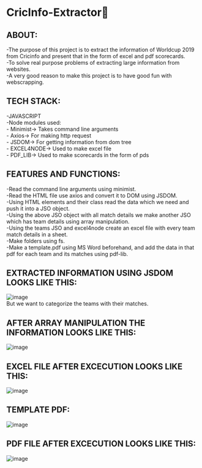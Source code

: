 # CricInfo-Extractor🏏 

## ABOUT:
-The purpose of this project is to extract the information of Worldcup 2019 from Cricinfo
 and present that in the form of excel and pdf scorecards. <br>
-To solve real purpose problems of extracting large information from websites. <br>
-A very good reason to make this project is to have good fun with webscrapping. <br>


## TECH STACK:
-JAVASCRIPT <br>
-Node modules used: <br>
    -  Minimist-> Takes command line arguments <br>
    -  Axios-> For making http request <br>
    -  JSDOM-> For getting information from dom tree <br>
    -  EXCEL4NODE-> Used to make excel file <br>
    -  PDF_LIB-> Used to make scorecards in the form of pds <br>


 ## FEATURES AND FUNCTIONS:
 -Read the command line arguments using minimist. <br>
 -Read the HTML file use axios and convert it to DOM using JSDOM. <br>
 -Using HTML elements and their class read the data which we need and push it into a JSO object. <br>
 -Using the above JSO object with all match details we make another JSO which has team details using array manipulation. <br>
 -Using the teams JSO and excel4node create an excel file with every team match details in a sheet. <br>
 -Make folders using fs. <br>
 -Make a template.pdf using MS Word beforehand, and add the data in that pdf for each team and its matches using pdf-lib. <br>
 
 
 ## EXTRACTED INFORMATION USING JSDOM LOOKS LIKE THIS:
 ![image](https://user-images.githubusercontent.com/56155933/136846517-4868ec6f-c2e8-4d4d-ab57-e521b14d52ae.png)<br>
  But we want to categorize the teams with their matches.
  

 ## AFTER ARRAY MANIPULATION THE INFORMATION LOOKS LIKE THIS:
 ![image](https://user-images.githubusercontent.com/56155933/136846870-c12ba320-2e6e-4963-8af0-fae193a22782.png)


 ## EXCEL FILE AFTER EXCECUTION LOOKS LIKE THIS:
 ![image](https://user-images.githubusercontent.com/56155933/136847359-6af18246-4a75-4a43-b930-bcbf284d20ab.png)


 ## TEMPLATE PDF:
 ![image](https://user-images.githubusercontent.com/56155933/136847014-6c8f3b18-1b7e-45b9-8eeb-72b313d2fd78.png)
 

 ## PDF FILE AFTER EXCECUTION LOOKS LIKE THIS:
 ![image](https://user-images.githubusercontent.com/56155933/136847566-9a464689-ad39-4582-8784-7045c4d9987f.png)
